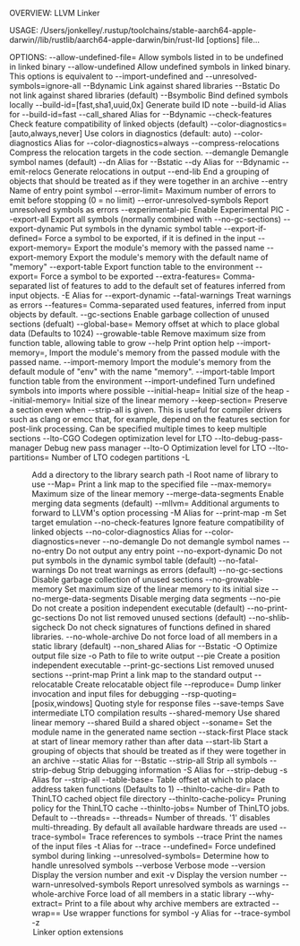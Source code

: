OVERVIEW: LLVM Linker

USAGE: /Users/jonkelley/.rustup/toolchains/stable-aarch64-apple-darwin//lib/rustlib/aarch64-apple-darwin/bin/rust-lld [options] file...

OPTIONS:
  --allow-undefined-file=<value>
                          Allow symbols listed in <file> to be undefined in linked binary
  --allow-undefined       Allow undefined symbols in linked binary. This options is equivalent to --import-undefined and --unresolved-symbols=ignore-all
  --Bdynamic              Link against shared libraries
  --Bstatic               Do not link against shared libraries (default)
  --Bsymbolic             Bind defined symbols locally
  --build-id=[fast,sha1,uuid,0x<hexstring>]
                          Generate build ID note
  --build-id              Alias for --build-id=fast
  --call_shared           Alias for --Bdynamic
  --check-features        Check feature compatibility of linked objects (default)
  --color-diagnostics=[auto,always,never]
                          Use colors in diagnostics (default: auto)
  --color-diagnostics     Alias for --color-diagnostics=always
  --compress-relocations  Compress the relocation targets in the code section.
  --demangle              Demangle symbol names (default)
  --dn                    Alias for --Bstatic
  --dy                    Alias for --Bdynamic
  --emit-relocs           Generate relocations in output
  --end-lib               End a grouping of objects that should be treated as if they were together in an archive
  --entry <entry>         Name of entry point symbol
  --error-limit=<value>   Maximum number of errors to emit before stopping (0 = no limit)
  --error-unresolved-symbols
                          Report unresolved symbols as errors
  --experimental-pic      Enable Experimental PIC
  --export-all            Export all symbols (normally combined with --no-gc-sections)
  --export-dynamic        Put symbols in the dynamic symbol table
  --export-if-defined=<value>
                          Force a symbol to be exported, if it is defined in the input
  --export-memory=<value> Export the module's memory with the passed name
  --export-memory         Export the module's memory with the default name of "memory"
  --export-table          Export function table to the environment
  --export=<value>        Force a symbol to be exported
  --extra-features=<value>
                          Comma-separated list of features to add to the default set of features inferred from input objects.
  -E                      Alias for --export-dynamic
  --fatal-warnings        Treat warnings as errors
  --features=<value>      Comma-separated used features, inferred from input objects by default.
  --gc-sections           Enable garbage collection of unused sections (defualt)
  --global-base=<value>   Memory offset at which to place global data (Defaults to 1024)
  --growable-table        Remove maximum size from function table, allowing table to grow
  --help                  Print option help
  --import-memory=<module>,<name>
                          Import the module's memory from the passed module with the passed name.
  --import-memory         Import the module's memory from the default module of "env" with the name "memory".
  --import-table          Import function table from the environment
  --import-undefined      Turn undefined symbols into imports where possible
  --initial-heap=<value>  Initial size of the heap
  --initial-memory=<value>
                          Initial size of the linear memory
  --keep-section=<value>  Preserve a section even when --strip-all is given. This is useful for compiler drivers such as clang or emcc that, for example, depend on the features section for post-link processing. Can be specified multiple times to keep multiple sections
  --lto-CGO<cgopt-level>  Codegen optimization level for LTO
  --lto-debug-pass-manager
                          Debug new pass manager
  --lto-O<opt-level>      Optimization level for LTO
  --lto-partitions=<value>
                          Number of LTO codegen partitions
  -L <dir>                Add a directory to the library search path
  -l <libName>            Root name of library to use
  --Map=<value>           Print a link map to the specified file
  --max-memory=<value>    Maximum size of the linear memory
  --merge-data-segments   Enable merging data segments (default)
  --mllvm=<value>         Additional arguments to forward to LLVM's option processing
  -M                      Alias for --print-map
  -m <value>              Set target emulation
  --no-check-features     Ignore feature compatibility of linked objects
  --no-color-diagnostics  Alias for --color-diagnostics=never
  --no-demangle           Do not demangle symbol names
  --no-entry              Do not output any entry point
  --no-export-dynamic     Do not put symbols in the dynamic symbol table (default)
  --no-fatal-warnings     Do not treat warnings as errors (default)
  --no-gc-sections        Disable garbage collection of unused sections
  --no-growable-memory    Set maximum size of the linear memory to its initial size
  --no-merge-data-segments
                          Disable merging data segments
  --no-pie                Do not create a position independent executable (default)
  --no-print-gc-sections  Do not list removed unused sections (default)
  --no-shlib-sigcheck     Do not check signatures of functions defined in shared libraries.
  --no-whole-archive      Do not force load of all members in a static library (default)
  --non_shared            Alias for --Bstatic
  -O <value>              Optimize output file size
  -o <path>               Path to file to write output
  --pie                   Create a position independent executable
  --print-gc-sections     List removed unused sections
  --print-map             Print a link map to the standard output
  --relocatable           Create relocatable object file
  --reproduce=<value>     Dump linker invocation and input files for debugging
  --rsp-quoting=[posix,windows]
                          Quoting style for response files
  --save-temps            Save intermediate LTO compilation results
  --shared-memory         Use shared linear memory
  --shared                Build a shared object
  --soname=<value>        Set the module name in the generated name section
  --stack-first           Place stack at start of linear memory rather than after data
  --start-lib             Start a grouping of objects that should be treated as if they were together in an archive
  --static                Alias for --Bstatic
  --strip-all             Strip all symbols
  --strip-debug           Strip debugging information
  -S                      Alias for --strip-debug
  -s                      Alias for --strip-all
  --table-base=<value>    Table offset at which to place address taken functions (Defaults to 1)
  --thinlto-cache-dir=<value>
                          Path to ThinLTO cached object file directory
  --thinlto-cache-policy=<value>
                          Pruning policy for the ThinLTO cache
  --thinlto-jobs=<value>  Number of ThinLTO jobs. Default to --threads=
  --threads=<value>       Number of threads. '1' disables multi-threading. By default all available hardware threads are used
  --trace-symbol=<value>  Trace references to symbols
  --trace                 Print the names of the input files
  -t                      Alias for --trace
  --undefined=<value>     Force undefined symbol during linking
  --unresolved-symbols=<value>
                          Determine how to handle unresolved symbols
  --verbose               Verbose mode
  --version               Display the version number and exit
  -v                      Display the version number
  --warn-unresolved-symbols
                          Report unresolved symbols as warnings
  --whole-archive         Force load of all members in a static library
  --why-extract=<value>   Print to a file about why archive members are extracted
  --wrap=<symbol>=<symbol>
                          Use wrapper functions for symbol
  -y <value>              Alias for --trace-symbol
  -z <option>             Linker option extensions
